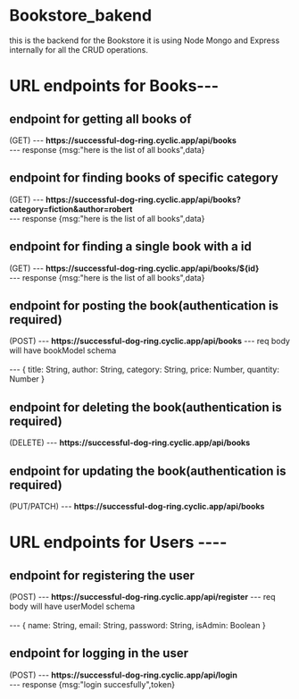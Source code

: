 # Bookstore_bakend
this is the backend for the Bookstore it is using Node Mongo and Express internally for all the CRUD operations.

# URL endpoints for Books---
<h2> endpoint for getting all books of </h2> (GET)
--- <b>https://successful-dog-ring.cyclic.app/api/books</b>
<br>
--- response {msg:"here is the list of all books",data}

<h2> endpoint for finding books of specific category </h2> (GET)
--- <b>https://successful-dog-ring.cyclic.app/api/books?category=fiction&author=robert</b>
<br>
--- response {msg:"here is the list of all books",data}


<h2> endpoint for finding a single book with a id </h2> (GET)
--- <b>https://successful-dog-ring.cyclic.app/api/books/${id}</b>
<br>
--- response {msg:"here is the list of all books",data}


<h2> endpoint for posting the book(authentication is required)</h2> (POST)
--- <b>https://successful-dog-ring.cyclic.app/api/books</b>
--- req body will have bookModel schema
<br>
<br>
--- {
    title: String,
    author: String,
    category: String,
    price: Number,
    quantity: Number
  }

<h2> endpoint for deleting the book(authentication is required)</h2> (DELETE)
--- <b>https://successful-dog-ring.cyclic.app/api/books</b>

<h2> endpoint for updating the book(authentication is required)</h2> (PUT/PATCH)
--- <b>https://successful-dog-ring.cyclic.app/api/books</b>


# URL endpoints for Users ----

<h2> endpoint for registering the user </h2> (POST)
--- <b>https://successful-dog-ring.cyclic.app/api/register</b>
--- req body will have userModel schema
<br>
<br>
--- {
    name: String,
    email: String,
    password: String,
    isAdmin: Boolean
  }

<h2> endpoint for logging in the user </h2> (POST)
--- <b>https://successful-dog-ring.cyclic.app/api/login</b>
<br>
--- response {msg:"login succesfully",token}

